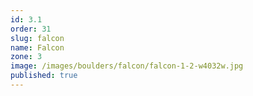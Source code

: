 ```yaml
---
id: 3.1
order: 31
slug: falcon
name: Falcon
zone: 3
image: /images/boulders/falcon/falcon-1-2-w4032w.jpg
published: true
---
```

